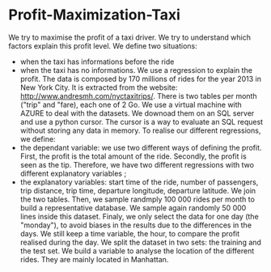 # Profit-Maximization-Taxi
We try to maximise the profit of a taxi driver. We try to understand which factors explain this profit level. We define two situations:
- when the taxi has informations before the ride
- when the taxi has no informations.
We use a regression to explain the profit. The data is composed by 170 millions of rides for the year 2013 in New York City. It is extracted from the website: http://www.andresmh.com/nyctaxitrips/. There is two tables per month ("trip" and "fare), each one of 2 Go. We use a virtual machine with AZURE to deal with the datasets. We downoad them on an SQL server and use a python cursor. The cursor is a way to evaluate an SQL request without storing any data in memory.
To realise our different regressions, we define:
- the dependant variable: we use two different ways of defining the profit. First, the profit is the total amount of the ride. Secondly, the profit is seen as the tip. Therefore, we have two different regressions with two different explanatory variables ;
- the explanatory variables: start time of the ride, number of passengers, trip distance, trip time, departure longitude, departure latitude.
We join the two tables. Then, we sample randmply 100 000 rides per month to build a representative database. We sample again randomly 50 000 lines inside this dataset. Finaly, we only select the data for one day (the "monday"), to avoid biases in the results due to the differences in the days. We still keep a time variable, the hour, to compare the profit realised during the day. We split the dataset in two sets: the training and the test set.
We build a variable to analyse the location of the different rides. They are mainly located in Manhattan.


